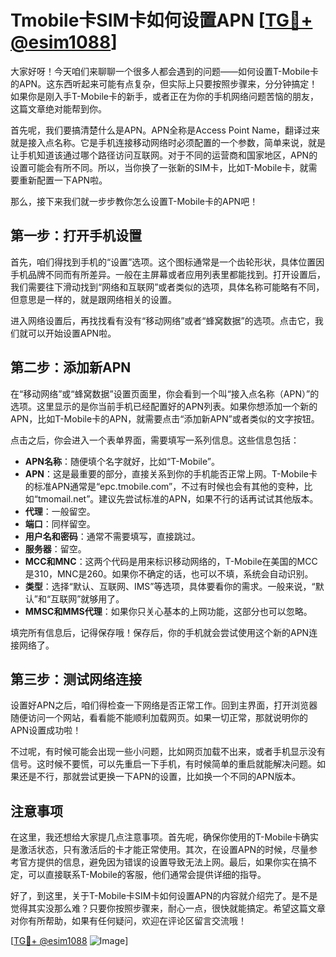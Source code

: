 # Tmobile卡SIM卡如何设置APN [[TG💪+ @esim1088](https://t.me/s/esim1088)]

大家好呀！今天咱们来聊聊一个很多人都会遇到的问题——如何设置T-Mobile卡的APN。这东西听起来可能有点复杂，但实际上只要按照步骤来，分分钟搞定！如果你是刚入手T-Mobile卡的新手，或者正在为你的手机网络问题苦恼的朋友，这篇文章绝对能帮到你。

首先呢，我们要搞清楚什么是APN。APN全称是Access Point Name，翻译过来就是接入点名称。它是手机连接移动网络时必须配置的一个参数，简单来说，就是让手机知道该通过哪个路径访问互联网。对于不同的运营商和国家地区，APN的设置可能会有所不同。所以，当你换了一张新的SIM卡，比如T-Mobile卡，就需要重新配置一下APN啦。

那么，接下来我们就一步步教你怎么设置T-Mobile卡的APN吧！

## 第一步：打开手机设置

首先，咱们得找到手机的“设置”选项。这个图标通常是一个齿轮形状，具体位置因手机品牌不同而有所差异。一般在主屏幕或者应用列表里都能找到。打开设置后，我们需要往下滑动找到“网络和互联网”或者类似的选项，具体名称可能略有不同，但意思是一样的，就是跟网络相关的设置。

进入网络设置后，再找找看有没有“移动网络”或者“蜂窝数据”的选项。点击它，我们就可以开始设置APN啦。

## 第二步：添加新APN

在“移动网络”或“蜂窝数据”设置页面里，你会看到一个叫“接入点名称（APN）”的选项。这里显示的是你当前手机已经配置好的APN列表。如果你想添加一个新的APN，比如T-Mobile卡的APN，就需要点击“添加新APN”或者类似的文字按钮。

点击之后，你会进入一个表单界面，需要填写一系列信息。这些信息包括：

- **APN名称**：随便填个名字就好，比如“T-Mobile”。
- **APN**：这是最重要的部分，直接关系到你的手机能否正常上网。T-Mobile卡的标准APN通常是“epc.tmobile.com”，不过有时候也会有其他的变种，比如“tmomail.net”。建议先尝试标准的APN，如果不行的话再试试其他版本。
- **代理**：一般留空。
- **端口**：同样留空。
- **用户名和密码**：通常不需要填写，直接跳过。
- **服务器**：留空。
- **MCC和MNC**：这两个代码是用来标识移动网络的，T-Mobile在美国的MCC是310，MNC是260。如果你不确定的话，也可以不填，系统会自动识别。
- **类型**：选择“默认、互联网、IMS”等选项，具体要看你的需求。一般来说，“默认”和“互联网”就够用了。
- **MMSC和MMS代理**：如果你只关心基本的上网功能，这部分也可以忽略。

填完所有信息后，记得保存哦！保存后，你的手机就会尝试使用这个新的APN连接网络了。

## 第三步：测试网络连接

设置好APN之后，咱们得检查一下网络是否正常工作。回到主界面，打开浏览器随便访问一个网站，看看能不能顺利加载网页。如果一切正常，那就说明你的APN设置成功啦！

不过呢，有时候可能会出现一些小问题，比如网页加载不出来，或者手机显示没有信号。这时候不要慌，可以先重启一下手机，有时候简单的重启就能解决问题。如果还是不行，那就尝试更换一下APN的设置，比如换一个不同的APN版本。

## 注意事项

在这里，我还想给大家提几点注意事项。首先呢，确保你使用的T-Mobile卡确实是激活状态，只有激活后的卡才能正常使用。其次，在设置APN的时候，尽量参考官方提供的信息，避免因为错误的设置导致无法上网。最后，如果你实在搞不定，可以直接联系T-Mobile的客服，他们通常会提供详细的指导。

好了，到这里，关于T-Mobile卡SIM卡如何设置APN的内容就介绍完了。是不是觉得其实没那么难？只要你按照步骤来，耐心一点，很快就能搞定。希望这篇文章对你有所帮助，如果有任何疑问，欢迎在评论区留言交流哦！

[[TG💪+ @esim1088](https://t.me/s/esim1088) ![Image](https://i.postimg.cc/4NQfJmqS/Snipaste-2025-05-13-00-14-12.png)]